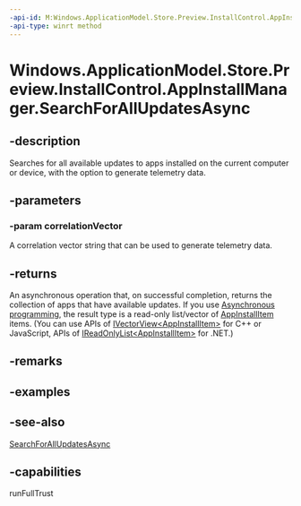 ```yaml
---
-api-id: M:Windows.ApplicationModel.Store.Preview.InstallControl.AppInstallManager.SearchForAllUpdatesAsync(System.String)
-api-type: winrt method
---
```


<!-- Method syntax
public Windows.Foundation.IAsyncOperation<Windows.Foundation.Collections.IVectorView<Windows.ApplicationModel.Store.Preview.InstallControl.AppInstallItem>> SearchForAllUpdatesAsync(System.String correlationVector)
-->

# Windows.ApplicationModel.Store.Preview.InstallControl.AppInstallManager.SearchForAllUpdatesAsync

## -description
Searches for all available updates to apps installed on the current computer or device, with the option to generate telemetry data.

## -parameters
### -param correlationVector
A correlation vector string that can be used to generate telemetry data.

## -returns
An asynchronous operation that, on successful completion, returns the collection of apps that have available updates. If you use [Asynchronous programming](/windows/uwp/threading-async/asynchronous-programming-universal-windows-platform-apps), the result type is a read-only list/vector of [AppInstallItem](appinstallitem.md) items. (You can use APIs of [IVectorView&lt;AppInstallItem&gt;](../windows.foundation.collections/ivectorview_1.md) for C++ or JavaScript, APIs of [IReadOnlyList&lt;AppInstallItem&gt;](/dotnet/api/system.collections.generic.ireadonlylist-1?redirectedfrom=MSDN) for .NET.)

## -remarks

## -examples

## -see-also
[SearchForAllUpdatesAsync](appinstallmanager_searchforallupdatesasync_1093998542.md)

## -capabilities
runFullTrust
